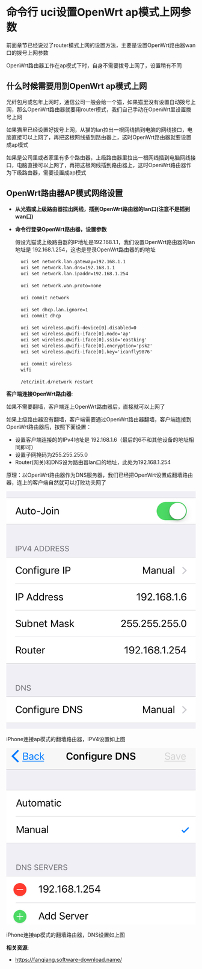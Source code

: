 命令行 uci设置OpenWrt ap模式上网参数
==========================

前面章节已经说过了router模式上网的设置方法，主要是设置OpenWrt路由器wan口的拨号上网参数

OpenWrt路由器工作在ap模式下时，自身不需要拨号上网了，设置稍有不同

什么时候需要用到OpenWrt ap模式上网
----------------------

光纤包月或包年上网时，通信公司一般会给一个猫，如果猫里没有设置自动拨号上网，那么OpenWrt路由器就要用router模式，我们自己手动在OpenWrt里设置拨号上网

如果猫里已经设置好拨号上网，从猫的lan拉出一根网线插到电脑的网线接口，电脑直接可以上网了，再把这根网线插到路由器上，这时OpenWrt路由器就要设置成ap模式

如果是公司里或者家里有多个路由器，上级路由器里拉出一根网线插到电脑网线接口，电脑直接可以上网了，再把这根网线插到路由器上，这时OpenWrt路由器作为下级路由器，需要设置成ap模式

OpenWrt路由器AP模式网络设置
------------------------

- **从光猫或上级路由器拉出网线，插到OpenWrt路由器的lan口(注意不是插到wan口)**

- **命令行登录OpenWrt路由器，设置参数**

    假设光猫或上级路由器的IP地址是192.168.1.1，我们设置OpenWrt路由器的lan地址是 192.168.1.254，这也是登录OpenWrt路由器的的地址

        uci set network.lan.gateway=192.168.1.1
        uci set network.lan.dns=192.168.1.1
        uci set network.lan.ipaddr=192.168.1.254

        uci set network.wan.proto=none

        uci commit network

        uci set dhcp.lan.ignore=1
        uci commit dhcp

        uci set wireless.@wifi-device[0].disabled=0
        uci set wireless.@wifi-iface[0].mode='ap'
        uci set wireless.@wifi-iface[0].ssid='eastking'
        uci set wireless.@wifi-iface[0].encryption='psk2'
        uci set wireless.@wifi-iface[0].key='icanfly9876'

        uci commit wireless
        wifi

        /etc/init.d/network restart

**客户端连接OpenWrt路由器**:

如果不需要翻墙，客户端连上OpenWrt路由器后，直接就可以上网了

如果上级路由器没有翻墙，客户端需要通过OpenWrt路由器翻墙，客户端连接到OpenWrt路由器后，按照下面设置：

- 设置客户端连接的的IPv4地址是 192.168.1.6（最后的6不和其他设备的地址相同即可）
- 设置子网掩码为255.255.255.0
- Router(网关)和DNS设为路由器lan口的地址，此处为192.168.1.254

原理：以OpenWrt路由器作为DNS服务器，我们已经把OpenWrt设置成翻墙路由器，连上的客户端自然就可以打败功夫网了

![OpenWrt路由器AP模式IPV4网络设置](images/2.10.openwrt-ap-iphone-ipv4.jpeg)

iPhone连接ap模式的翻墙路由器，IPV4设置如上图

![OpenWrt路由器AP模式网络设置](images/2.10.openwrt-ap-iphone-dns.jpeg)

iPhone连接ap模式的翻墙路由器，DNS设置如上图

**相关资源**:

- https://fanqiang.software-download.name/